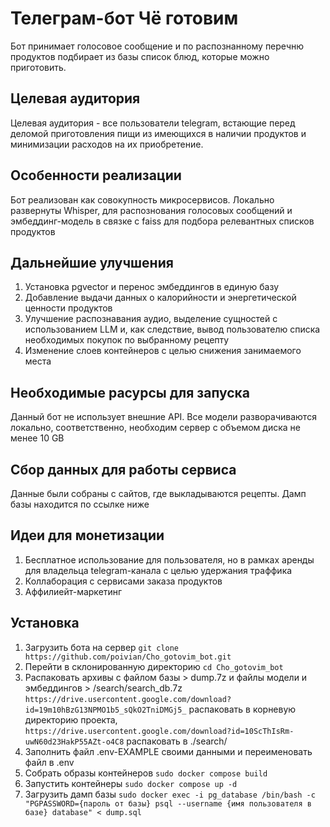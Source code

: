 # Телеграм-бот Чё готовим
Бот принимает голосовое сообщение и по распознанному перечню продуктов подбирает из базы список блюд, которые можно приготовить. 

## Целевая аудитория
Целевая аудитория - все пользователи telegram, встающие перед деломой приготовления пищи из имеющихся в наличии продуктов и минимизации расходов на их приобретение.

## Особенности реализации
Бот реализован как совокупность микросервисов. Локально развернуты Whisper, для распознования голосовых сообщений и эмбеддинг-модель в связке с faiss для подбора релевантных списков продуктов

## Дальнейшие улучшения
1. Установка pgvector и перенос эмбеддингов в единую базу
2. Добавление выдачи данных о калорийности и энергетической ценности продуктов
3. Улучшение распознавания аудио, выделение сущностей с использованием LLM и, как следствие, вывод пользователю списка необходимых покупок по выбранному рецепту
4. Изменение слоев контейнеров с целью снижения занимаемого места

## Необходимые расурсы для запуска
Данный бот не использует внешние API. Все модели разворачиваются локально, соответственно, необходим сервер с объемом диска не менее 10 GB

## Сбор данных для работы сервиса
Данные были собраны с сайтов, где выкладываются рецепты. Дамп базы находится по ссылке ниже

## Идеи для монетизации
1. Бесплатное использование для пользователя, но в рамках аренды для владельца telegram-канала с целью удержания траффика
2. Коллаборация с сервисами заказа продуктов
3. Аффилиейт-маркетинг


## Установка
1. Загрузить бота на сервер
`git clone https://github.com/poivian/Cho_gotovim_bot.git`
2. Перейти в склонированную директорию
`cd Cho_gotovim_bot`
3. Распаковать архивы с файлом базы > dump.7z и файлы модели и эмбеддингов > /search/search_db.7z
`https://drive.usercontent.google.com/download?id=19m10hBzG13NPMO1b5_sQkO2TniDMGj5_` распаковать в корневую директорию проекта,  
`https://drive.usercontent.google.com/download?id=10ScThIsRm-uwN60d23HakP55AZt-o4C8` распаковать в ./search/
5. Заполнить файл .env-EXAMPLE своими данными и переименовать файл в .env
6. Собрать образы контейнеров
`sudo docker compose build`
7. Запустить контейнеры
`sudo docker compose up -d`
8. Загрузить дамп базы
`sudo docker exec -i pg_database /bin/bash -c "PGPASSWORD={пароль от базы} psql --username {имя пользователя в базе} database" < dump.sql`